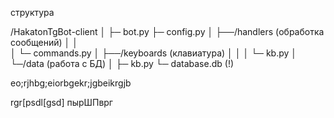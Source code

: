 структура



/HakatonTgBot-client 
│
├─ bot.py
├─ config.py
│
├──/handlers  (обработка сообщений)
│  │  
│  └─ commands.py
│
├──/keyboards  (клавиатура)
│  │
│  └─ kb.py
│
└─/data  (работа с БД)
  │
  ├─ kb.py
  └─ database.db   (!)



eo;rjhbg;eiorbgekr;jgbeikrgjb


rgr[psdl[gsd]
пырШПврг









